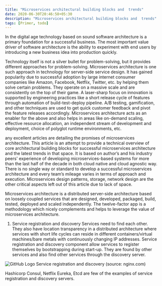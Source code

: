 ```yaml
---
title: "Microservices architectural building blocks and  trends"
date: 2020-06-30T20:46:58+05:30
description: "Microservices architectural building blocks and  trends"
tags: [Primer, todo]
---
```


In the digital age technology based on sound software architecture is a primary foundation for a successful business. The most important value driver of software architecture is the ability to experiment with end users by introducing a new business idea into production quickly. 

Technology itself is not a silver bullet for problem-solving, but it provides different approaches for problem-solving. Microservices architecture is one such approach in technology for server-side service design. It has gained popularity due to successful adoption by large internet consumer companies like Amazon, Facebook, Netflix, Twitter, etc. by helping them solve certain problems. They operate on a massive scale and are consistently on the top of their game. A laser-sharp focus on innovation is supported by engineering practices like a short release cycle of features through automation of build-test-deploy pipeline. A/B testing, gamification, and other techniques are used to get quick customer feedback and pivot the feature releases accordingly. Microservices architecture acts as an enabler for the above and also helps in areas like on-demand scaling, effective resource allocation, an independent stream of development and deployment, choice of polyglot runtime environments, etc.
 
any excellent articles are detailing the promises of microservices architecture. This article is an attempt to provide a technical overview of core architectural building blocks for successful microservices architecture and the latest trends in that space. It is based on author’s and his industry peers' experience of developing microservices-based systems for more than the last half of the decade in both cloud native and cloud agnostic way. There is no single way or standard to develop a successful microservices architecture and every team’s mileage varies in terms of approach and execution. Microservices design patterns, storage, network design are the other critical aspects left out of this article due to lack of space.

Microservices architecture is a distributed server-side architecture based on loosely coupled services that are designed, developed, packaged, build, tested, deployed and scaled independently. The twelve-factor app is a methodology which nicely complements and helps to leverage the value of microservices architecture.

1. Service registration and discovery
Services need to find each other. They also have location transparency in a distributed architecture where services with short life cycles can reside in different containers/virtual machines/bare metals with continuously changing IP addresses. Service registration and discovery component allow services to register themselves by bootstrapping during start-up. They are found by other services and also find other services through the discovery server.

![GitHub Logo](/service_discovery.png)
        Service registration and discovery (source: nginx.com)

Hashicorp Consul, Netflix Eureka, Etcd are few of the examples of service registration and discovery servers.
